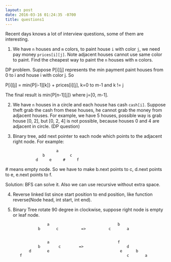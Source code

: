 ```yaml
---
layout: post
date: 2016-03-16 01:24:35 -0700
title: questions1
---
```


Recent days knows a lot of interview questions, some of them are interesting.

1. We have `n` houses and `m` colors, to paint house `i` with color `j`, we need pay money `prices[i][j]`. Note adjacent houses cannot use same color to paint. Find the cheapest way to paint the `n` houses with `m` colors.

  DP problem. Suppose P[i][j] represents the min payment paint houses from 0 to i and house i with color j. So

  P[i][j] = min{P[i-1][k]} + prices[i][j],  k=0 to m-1 and k != j

  The final result is min{P[n-1][j]} where j=[0, m-1].

2. We have `n` houses in a circle and each house has cash `cash[i]`. Suppose theft grab the cash from these houses, he cannot grab the money from adjacent houses. For example, we have 5 houses, possible way is grab house [0, 2], but [0, 2, 4] is not possible, because houses 0 and 4 are adjacent in circle. (DP question)

3. Binary tree, add next pointer to each node which points to the adjacent right node. For example:


                          a
                    b           c
                 d     e     #     f  

\# means empty node. So we have to make b.next points to c, d.next points to e, e.next points to f.

Solution: BFS can solve it. Also we can use recursive without extra space.

4. Reverse linked list since start position to end position, like function reverse(Node head, int start, int end).

5. Binary Tree rotate 90 degree in clockwise, suppose right node is empty or leaf node.

                      a                              b
                  b       c          =>          c       a


                      a                              f
                  b        c        =>                   d
              d       e                               e      b
          f                                              c       a
